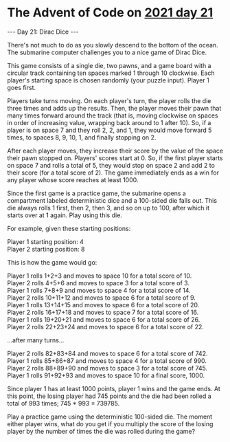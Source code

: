 # The Advent of Code on [2021 day 21](https://adventofcode.com/2021/day/21)

--- Day 21: Dirac Dice ---

There's not much to do as you slowly descend to the bottom of the ocean. The submarine computer challenges you to a nice game of Dirac Dice.

This game consists of a single die, two pawns, and a game board with a circular track containing ten spaces marked 1 through 10 clockwise. Each player's starting space is chosen randomly (your puzzle input). Player 1 goes first.

Players take turns moving. On each player's turn, the player rolls the die three times and adds up the results. Then, the player moves their pawn that many times forward around the track (that is, moving clockwise on spaces in order of increasing value, wrapping back around to 1 after 10). So, if a player is on space 7 and they roll 2, 2, and 1, they would move forward 5 times, to spaces 8, 9, 10, 1, and finally stopping on 2.

After each player moves, they increase their score by the value of the space their pawn stopped on. Players' scores start at 0. So, if the first player starts on space 7 and rolls a total of 5, they would stop on space 2 and add 2 to their score (for a total score of 2). The game immediately ends as a win for any player whose score reaches at least 1000.

Since the first game is a practice game, the submarine opens a compartment labeled deterministic dice and a 100-sided die falls out. This die always rolls 1 first, then 2, then 3, and so on up to 100, after which it starts over at 1 again. Play using this die.

For example, given these starting positions:

Player 1 starting position: 4\
Player 2 starting position: 8

This is how the game would go:

Player 1 rolls 1+2+3 and moves to space 10 for a total score of 10.\
Player 2 rolls 4+5+6 and moves to space 3 for a total score of 3.\
Player 1 rolls 7+8+9 and moves to space 4 for a total score of 14.\
Player 2 rolls 10+11+12 and moves to space 6 for a total score of 9.\
Player 1 rolls 13+14+15 and moves to space 6 for a total score of 20.\
Player 2 rolls 16+17+18 and moves to space 7 for a total score of 16.\
Player 1 rolls 19+20+21 and moves to space 6 for a total score of 26.\
Player 2 rolls 22+23+24 and moves to space 6 for a total score of 22.

...after many turns...

Player 2 rolls 82+83+84 and moves to space 6 for a total score of 742.\
Player 1 rolls 85+86+87 and moves to space 4 for a total score of 990.\
Player 2 rolls 88+89+90 and moves to space 3 for a total score of 745.\
Player 1 rolls 91+92+93 and moves to space 10 for a final score, 1000.

Since player 1 has at least 1000 points, player 1 wins and the game ends. At this point, the losing player had 745 points and the die had been rolled a total of 993 times; 745 * 993 = 739785.

Play a practice game using the deterministic 100-sided die. The moment either player wins, what do you get if you multiply the score of the losing player by the number of times the die was rolled during the game?